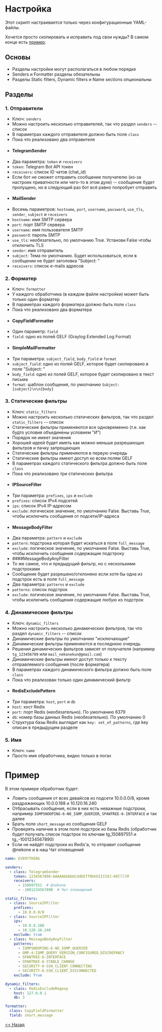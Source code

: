# Настройка

Этот скрипт настраивается только через конфигурационные YAML-файлы.

Хочется просто скопировать и исправить под свои нужды? В самом конце есть [пример](#Пример). 

## Основы

 - Разделы настройки могут располагаться в любом порядке
 - Senders и Formatter разделы обязательны
 - Разделы Static filters, Dynamic filters и Name sections опциональны


## Разделы

### 1. Отправители
 - Ключ: `senders`
 - Можно настроить несколько отправителей, так что раздел `senders` -- список
 - В параметрах каждого отправителя должно быть поле `class`
 - Пока что реализовано два отправителя
 - #### TelegramSender
 - Два параметра: `token` и `receivers`
 - `token`: Telegram Bot API токен
 - `receivers`: список ID чатов (chat_id)
 - Если бот не сможет отправить сообщение получателю (из-за настроек приватности или чего-то в этом духе) -- сообщение будет пропущено, но в следующий раз бот всё равно попробует отправить
 - #### MailSender
 - Восемь параметров: `hostname`, `port`, `username`, `password`, `use_tls`, `sender`, `subject` и `receivers`
 - `hostname`: имя SMTP сервера 
 - `port`: порт SMTP сервера 
 - `username`: имя пользователя SMTP 
 - `password`: пароль SMTP 
 - `use_tls`: необязательно, по умолчанию True. Установи False чтобы отключить TLS 
 - `sender`: имя отправитель
 - `subject`: Тема по умолчанию. Будет использоваться, если в сообщении не будет заголовка "Subject: "
 - `receivers`: список e-mails адресов

### 2. Форматер
 - Ключ: `formatter`
 - У каждого обработчика (в каждом файле настройки) может быть только один форматер
 - В параметрах каждого форматера должно быть поле `class`
 - Пока что реализовано два форматера
 - #### CopyFieldFormatter
 - Один параметр: `field`
 - `field`: одно из полей GELF (Graylog Extended Log Format)
 - #### SimpleMailFormatter
 - Три параметра: `subject_field`, `body_field` и `format`
 - `subject_field`: одно из полей GELF, которое будет скопировано в поле "Subject: "
 - `body_field`: одно из полей GELF, которое будет скопировано в текст письма
 - `format`: шаблон сообщения, по умолчанию `Subject: {subject}\n\n{body}`
### 3. Статические фильтры
 - Ключ: `static_filters`
 - Можно настроить несколько статических фильтров, так что раздел `static_filters` -- список
 - Статические фильтры применяются все одновременно (т.е. как будто условия объединены условием "И")
 - Порядок не имеет значения
 - Хорошей идеей будет иметь как можно меньше разрешающих фильтров и пачку запрещающих 
 - Статические фильтры применяются в первую очередь
 - Статические фильтры имеют доступ ко всем полям GELF
 - В параметрах каждого статического фильтра должно быть поле `class`
 - Пока что реализовано три статических фильтра
 - #### IPSourceFilter
 - Три параметра: `prefixes`, `ips` и `exclude`
 - `prefixes`: список IPv4 подсетей 
 - `ips`: список IPv4 IP-адресом
 - `exclude`: логическое значение, по умолчанию False. Выставь True, чтобы исключить сообщения от подсети/IP-адреса 
 - #### MessageBodyFilter
 - Два параметра: `pattern` и `exclude`
 - `pattern`: подстрока которая будет искаться в поле `full_message`
 - `exclude`: логическое значение, по умолчанию False. Выставь True, чтобы исключить сообщения содержащие подстроку
 - ####MessageBodyAnyFilter
 - То же самое, что и предыдущий фильтр, но с несколькими подстроками
 - Сообщение будет разрешено/отклонено если хотя бы одна из подстрок есть в поле `full_message`
 - Два параметра: `patterns` и `exclude`
 - `patterns`: список подстрок
 - `exclude`: логическое значение, по умолчанию False. Выставь True, чтобы исключить сообщения содержащие любую из подстрок

### 4. Динамические фильтры
 - Ключ: `dynamic_filters`
 - Можно настроить несколько динамических фильтров, так что раздел `dynamic_filters` -- список
 - Динамические фильтры по умолчанию "исключающие"
 - Динамические фильтры применяются в последнюю очередь
 - Решения динамических фильтров зависят от получателя (например `tg_123456789` или `mail_nekonekun@gmail.com`)
 - Динамические фильтры имеют доступ только к тексту отправляемого сообщения (после форматера)
 - В параметрах каждого динамического фильтра должно быть поле `class`
 - Пока что реализован только один динамический фильтр 
 - #### RedisExcludePattern
 - Три параметра: `host`, `port` и `db`
 - `host`: хост Redis 
 - `port`: порт Redis (необязательно). По умолчанию 6379
 - `db`: номер базы данных Redis (необязательно). По умолчанию 0
 - Структура базы Redis выглядит как  ```key: set_of_patterns```, где key описан в предыдущем разделе

### 5. Имя
 - Ключ: `name`
 - Просто имя обработчика, видно только в логах
# Пример
 В этом примере обработчик будет:
 - Ловить сообщения от всех девайсов из подсети 10.0.0.0/8, кроме раздражающих 10.0.0.188 и 10.120.16.240
 - Отбрасывать сообщения, если в них есть неважные подстроки, например `IGMPSNOOPING-6-NO_IGMP_QUERIER`, `SPANTREE-6-INTERFACE` и так далее  
 - Брать поле `short_message` из сообщения GELF
 - Проверять наличие в этом поле подстрок из базы Redis (обработчик будет получать список подстрок по ключам tg_150897551 и tg_-1001234567890)
 - Если не найдёт подстроки из Redis'а, то отправит сообщение @nekone и в наш Чат оповещений
```yaml
name: EVERYTHING

senders:
  - class: TelegramSender
    token: 1234567890:AAAAAbbbbbCddEEff0GhhIIII0J-K0llllM
    receivers:
      - 150897551  # @nekone
      - -1001234567890  # Чат оповещений

static_filters:
  - class: SourceIPFilter
    prefixes:
      - 10.0.0.0/8
  - class: SourceIPFilter
    ips:
      - 10.0.0.188
      - 10.120.16.240
    exclude: true
  - class: MessageBodyAnyFilter
    patterns:
      - IGMPSNOOPING-6-NO_IGMP_QUERIER
      - GMP-4-IGMP_QUERY_VERSION_CONFIGURED_DISCREPANCY
      - SPANTREE-6-INTERFACE
      - SPANTREE-6-STABLE_CHANGE
      - SECURITY-6-SSH_CLIENT_CONNECTING
      - SECURITY-6-SSH_CLIENT_DISCONNECTED
    exclude: True

dynamic_filters:
  - class: RedisExcludeRegexp
    host: 127.0.0.1
    db: 3

formatter:
  class: CopyFieldFormatter
  field: short_message
```
[<< Назад](README.md)